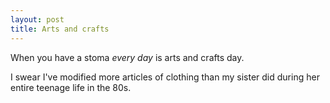 ```yaml
---
layout: post
title: Arts and crafts
---
```


When you have a stoma <em>every day</em> is arts and crafts day.

I swear I've modified more articles of clothing than my sister did
during her entire teenage life in the 80s.

<a href="https://brid.gy/publish/twitter"></a>
